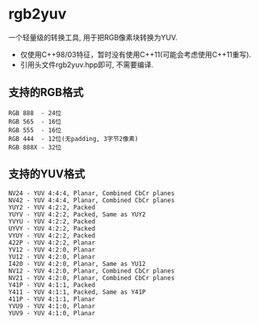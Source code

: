 #  rgb2yuv

一个轻量级的转换工具, 用于把RGB像素块转换为YUV.

* 仅使用C++98/03特征，暂时没有使用C++11(可能会考虑使用C++11重写).
* 引用头文件rgb2yuv.hpp即可, 不需要编译.

## 支持的RGB格式

    RGB 888  - 24位
    RGB 565  - 16位
    RGB 555  - 16位
    RGB 444  - 12位(无padding, 3字节2像素)
    RGB 888X - 32位

## 支持的YUV格式

    NV24 - YUV 4:4:4, Planar, Combined CbCr planes
    NV42 - YUV 4:4:4, Planar, Combined CbCr planes
    YUY2 - YUV 4:2:2, Packed
    YUYV - YUV 4:2:2, Packed, Same as YUY2
    YVYU - YUV 4:2:2, Packed
    UYVY - YUV 4:2:2, Packed
    VYUY - YUV 4:2:2, Packed
    422P - YUV 4:2:2, Planar
    YV12 - YUV 4:2:0, Planar
    YU12 - YUV 4:2:0, Planar
    I420 - YUV 4:2:0, Planar, Same as YU12
    NV12 - YUV 4:2:0, Planar, Combined CbCr planes
    NV21 - YUV 4:2:0, Planar, Combined CbCr planes
    Y41P - YUV 4:1:1, Packed
    Y411 - YUV 4:1:1, Packed, Same as Y41P
    411P - YUV 4:1:1, Planar
    YVU9 - YUV 4:1:0, Planar
    YUV9 - YUV 4:1:0, Planar
